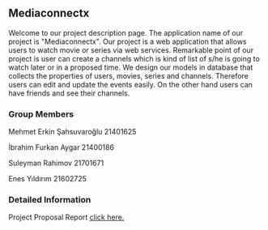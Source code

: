 ## Mediaconnectx
Welcome to our project description page. The application name of our project is "Mediaconnectx". Our project is a web application that allows users to watch movie or series via web services. Remarkable point of our project is user can create a channels which is kind of list of s/he is going to watch later or in a proposed time. We design our models in database that collects the properties of users, movies, series and channels. Therefore users can edit and update the events easily. On the other hand users can have friends and see their channels. 

### Group Members

Mehmet Erkin Şahsuvaroğlu 21401625 <br/>

İbrahim Furkan Aygar 21400186  <br/>

Suleyman Rahimov 21701671 <br/>
 
Enes Yıldırım 21602725  <br/>



### Detailed Information

Project Proposal Report
<a href="https://github.com/Aerk1996/cs353group10/blob/main/cs353proposal.pdf" target="_blank">click here.</a>



